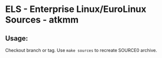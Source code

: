 # ELS - Enterprise Linux/EuroLinux Sources - atkmm
 
## Usage:
  Checkout branch or tag. Use `make sources` to recreate  SOURCE0 archive.
